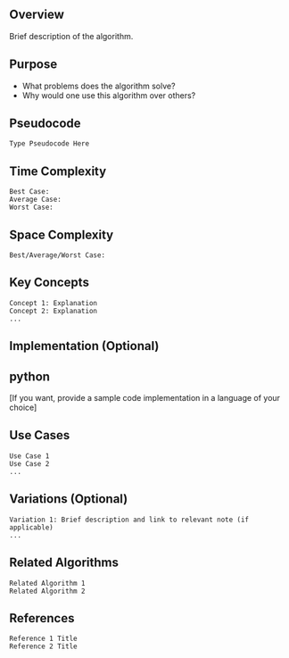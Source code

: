## Overview

Brief description of the algorithm.

## Purpose

- What problems does the algorithm solve?
- Why would one use this algorithm over others?

## Pseudocode

	Type Pseudocode Here

## Time Complexity

	Best Case:
    Average Case:
    Worst Case:

## Space Complexity

    Best/Average/Worst Case:

## Key Concepts

    Concept 1: Explanation
    Concept 2: Explanation
    ...

## Implementation (Optional)

## python

[If you want, provide a sample code implementation in a language of your choice]

## Use Cases

    Use Case 1
    Use Case 2
    ...

## Variations (Optional)

    Variation 1: Brief description and link to relevant note (if applicable)
    ...

## Related Algorithms

    Related Algorithm 1
    Related Algorithm 2

## References

    Reference 1 Title
    Reference 2 Title

